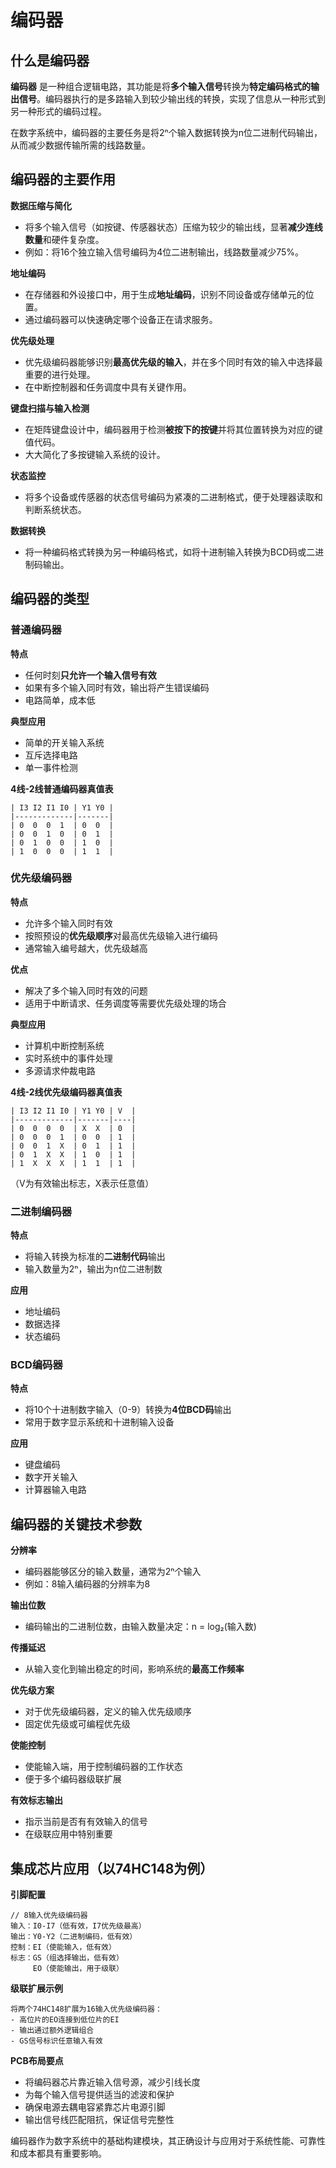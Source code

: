 # 编码器

## 什么是编码器

**编码器** 是一种组合逻辑电路，其功能是将**多个输入信号**转换为**特定编码格式的输出信号**。编码器执行的是多路输入到较少输出线的转换，实现了信息从一种形式到另一种形式的编码过程。

在数字系统中，编码器的主要任务是将2ⁿ个输入数据转换为n位二进制代码输出，从而减少数据传输所需的线路数量。



## 编码器的主要作用

**数据压缩与简化**

*   将多个输入信号（如按键、传感器状态）压缩为较少的输出线，显著**减少连线数量**和硬件复杂度。
*   例如：将16个独立输入信号编码为4位二进制输出，线路数量减少75%。

**地址编码**

*   在存储器和外设接口中，用于生成**地址编码**，识别不同设备或存储单元的位置。
*   通过编码器可以快速确定哪个设备正在请求服务。

**优先级处理**

*   优先级编码器能够识别**最高优先级的输入**，并在多个同时有效的输入中选择最重要的进行处理。
*   在中断控制器和任务调度中具有关键作用。

**键盘扫描与输入检测**

*   在矩阵键盘设计中，编码器用于检测**被按下的按键**并将其位置转换为对应的键值代码。
*   大大简化了多按键输入系统的设计。

**状态监控**

*   将多个设备或传感器的状态信号编码为紧凑的二进制格式，便于处理器读取和判断系统状态。

**数据转换**

*   将一种编码格式转换为另一种编码格式，如将十进制输入转换为BCD码或二进制码输出。



## 编码器的类型

### 普通编码器

**特点**
*   任何时刻**只允许一个输入信号有效**
*   如果有多个输入同时有效，输出将产生错误编码
*   电路简单，成本低

**典型应用**
*   简单的开关输入系统
*   互斥选择电路
*   单一事件检测

**4线-2线普通编码器真值表**
```
| I3 I2 I1 I0 | Y1 Y0 |
|-------------|-------|
| 0  0  0  1  | 0  0  |
| 0  0  1  0  | 0  1  |
| 0  1  0  0  | 1  0  |
| 1  0  0  0  | 1  1  |
```

### 优先级编码器

**特点**
*   允许多个输入同时有效
*   按照预设的**优先级顺序**对最高优先级输入进行编码
*   通常输入编号越大，优先级越高

**优点**
*   解决了多个输入同时有效的问题
*   适用于中断请求、任务调度等需要优先级处理的场合

**典型应用**
*   计算机中断控制系统
*   实时系统中的事件处理
*   多源请求仲裁电路

**4线-2线优先级编码器真值表**
```
| I3 I2 I1 I0 | Y1 Y0 | V  |
|-------------|-------|----|
| 0  0  0  0  | X  X  | 0  |
| 0  0  0  1  | 0  0  | 1  |
| 0  0  1  X  | 0  1  | 1  |
| 0  1  X  X  | 1  0  | 1  |
| 1  X  X  X  | 1  1  | 1  |
```
（V为有效输出标志，X表示任意值）

### 二进制编码器

**特点**
*   将输入转换为标准的**二进制代码**输出
*   输入数量为2ⁿ，输出为n位二进制数

**应用**
*   地址编码
*   数据选择
*   状态编码

### BCD编码器

**特点**
*   将10个十进制数字输入（0-9）转换为**4位BCD码**输出
*   常用于数字显示系统和十进制输入设备

**应用**
*   键盘编码
*   数字开关输入
*   计算器输入电路



## 编码器的关键技术参数

**分辨率**
*   编码器能够区分的输入数量，通常为2ⁿ个输入
*   例如：8输入编码器的分辨率为8

**输出位数**
*   编码输出的二进制位数，由输入数量决定：n = log₂(输入数)

**传播延迟**
*   从输入变化到输出稳定的时间，影响系统的**最高工作频率**

**优先级方案**
*   对于优先级编码器，定义的输入优先级顺序
*   固定优先级或可编程优先级

**使能控制**
*   使能输入端，用于控制编码器的工作状态
*   便于多个编码器级联扩展

**有效标志输出**
*   指示当前是否有有效输入的信号
*   在级联应用中特别重要



## 集成芯片应用（以74HC148为例）

**引脚配置**
```
// 8输入优先级编码器
输入：I0-I7（低有效，I7优先级最高）
输出：Y0-Y2（二进制编码，低有效）
控制：EI（使能输入，低有效）
标志：GS（组选择输出，低有效）
     EO（使能输出，用于级联）
```

**级联扩展示例**
```
将两个74HC148扩展为16输入优先级编码器：
- 高位片的EO连接到低位片的EI
- 输出通过额外逻辑组合
- GS信号标识任意输入有效
```

**PCB布局要点**
*   将编码器芯片靠近输入信号源，减少引线长度
*   为每个输入信号提供适当的滤波和保护
*   确保电源去耦电容紧靠芯片电源引脚
*   输出信号线匹配阻抗，保证信号完整性

编码器作为数字系统中的基础构建模块，其正确设计与应用对于系统性能、可靠性和成本都具有重要影响。